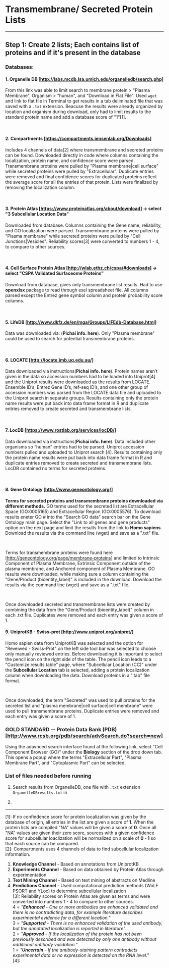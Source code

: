 # Transmembrane/ Secreted Protein Lists 
___
## Step 1: Create 2 lists; Each contains list of proteins and if it's present in the database
### Databases:
#### 1. Organelle DB [http://labs.mcdb.lsa.umich.edu/organelledb/search.php]
From this link was able to limit search to membrane protein > "Plasma Membrane", Organism > "human", and "Download in Flat File". Used `wget` and link to flat file in Terminal to get results in a tab deliminated file that was saved with a `.txt` extension. Beacuse the results were already organized by location and organism during download, only had to limit results to the standard protein name and add a database score of "1"[1].

<br>

#### 2. Compartments [https://compartments.jensenlab.org/Downloads]
Includes 4 channels of data[2] where transmembrane and secreted proteins can be found. Downloaded directly in code where columns containing the localization, protein name, and confidence score were parsed. Transmembrane proteins were pulled by "Plasma membrane|cell surface" while secreted proteins were pulled by "Extracellular". Duplicate entries were removed and final confidence scores for duplicated proteins reflect the average score for all the entries of that protein. Lists were finalized by removing the localization column.

<br> 

#### 3. Protein Atlas [https://www.proteinatlas.org/about/download] -> select "3 Subcellular Location Data"
Downloaded from database. Columns containing the Gene name, reliability, and GO localization were parsed. Transmembrane proteins were pulled by "Plasma membrane" while secreted proteins were pulled by "Cell Junctions|Vesicles". Reliability scores[3] were converted to numbers 1 - 4, to compare to other sources.

<br>

#### 4. Cell Surface Protein Atlas [http://wlab.ethz.ch/cspa/#downloads] -> select "CSPA Validated Surfaceome Proteins"
Download from database, gives only transmembrane list results. Had to use **openxlsx** package to read through exel spreadsheet file. All columns parsed except the Entrez gene symbol column and protein probability score columns. 

<br>


#### 5. LifeDB [http://www.dkfz.de/en/mga/Groups/LIFEdb-Database.html]
Data was downloaded via: (**Pichai info. here**). Only "Plasma membrane" could be used to search for potential transmembrane proteins. 

<br>

#### 6. LOCATE [http://locate.imb.uq.edu.au/]
Data downloaded via instructions(**Pichai info. here**). Protein names aren’t given in the data so accession numbers had to be loaded into Uniprot[4] and the Uniprot results were downloaded as the results from LOCATE. Ensemble ID’s, Entrez Gene ID’s, ref-seq ID’s, and one other group of accession numbers was parsed from the LOCATE data file and uploaded to the Uniprot search in separate groups. Results containing only the protein name results were put back into data frame format in R and duplicate entries removed to create secreted and transmembrane lists. 

<br>

#### 7. LocDB [https://www.rostlab.org/services/locDB/]
Data downloaded via instructions(**Pichai info. here**). Data included other organisms so “human” entries had to be parsed. Uniprot accession numbers pulled and uploaded to Uniprot search [4]. Results containing only the protein name results were put back into data frame format in R and duplicate entries removed to create secreted and transmembrane lists. LocDB contained no terms for secreted proteins.

<br>

#### 8. Gene Ontology [http://www.geneontology.org/]
**Terms for secreted proteins and transmembrane proteins downloaded via different methods.** GO terms used for the secreted list are Extracellular Space (GO:0005165) and Extracellular Region (GO:0005576). To download results eneter GO # into the "Search GO data" search bar on the Gene Ontology main page. Select the "Link to all genes and gene products" option on the next page and limit the results from the link to **Homo sapiens**. Download the results via the command line (wget) and save as a ".txt" file. 

<br> 

  Terms for transmembrane proteins were found here [http://geneontology.org/page/membrane-proteins] and limited to Intrinsic Component of Plasma Membrane, Extrinsic Component outside of the plasma membrane, and Anchored component of Plasma Membrane. GO results were downloaded, while making sure a column containing the "Gene/Product (bioentity_label)" is included in the download. Download the results via the command line (wget) and save as a ".txt" file. 
  
<br>

  Once downloaded secreted and transmembrane lists were created by combining the data from the "Gene/Product (bioentity_label)" column in each .txt file. Duplicates were removed and each entry was given a score of 1. 

#### 9. UniprotKB - Swiss-prot [http://www.uniprot.org/uniprot/]
Homo sapien data from UniprotKB was selected and the option for "Reveiwed - Swiss-Prot" on the left side tool bar was selected to choose only manually reviewed entries. Before downloading it is important to select the pencil icon on the right side of the table. The pencil icon leads to a "Customize results table" page, where "Subcellular Location (CC)" under the **Subcellular Location** tab is selected, adding a protein localization column when downloading the data. Download proteins in a ".tab" file format. 

<br>
  
  Once downloaded, the term "Secreted" was used to pull proteins for the secreted list and "plasma membrane|cell surface|cell membrane" were used to pull transmembrane proteins. Duplicate entries were removed and each entry was given a score of 1. 

### GOLD STANDARD -- Protein Data Bank (PDB)[http://www.rcsb.org/pdb/search/advSearch.do?search=new]
Using the adavnced search interface found at the following link, select "Cell Component Browser (GO)" under the **Biology** section of the drop down tab. This opens a popup where the terms "Extracellular Part", "Plasma Membrane Part", and "Cytoplasmic Part" can be selected. 



### List of files needed before running 
1. Search results from OrganelleDB, one file with `.txt` extension <br>
`OrganelleDBresults.txt` in 

2. 

___

[1]: If no confindence score for protein localization was given by the database of origin, all entries in the list are given a score of **1**. When the protein lists are compiled "NA" values will be given a score of **0**. Once all "NA" values are given their zero score, sources with a given confidence score for subcellular loaclization will be normalized on a scale of **0 - 1** so that each source can be compared.<br>
[2]: Compartments uses 4 channels of data to find subcellular localization information. <br>
1. **Knowledge Channel** - Based on annotations from UniprotKB <br>
2. **Experiments Channel** - Based on data obtained by Protein Atlas through experimentation<br>
3. **Text Mining Channel** - Based on text mining of abstracts on Medline <br>
4. **Predictions Channel** - Used computational prediction methods (WoLF PSORT and YLoc) to determine subcellular localization<br>
[3]: Reliability scores on Protein Atlas are given as terms and were converted into numbers 1 - 4 to compare to other sources.<br>
4 = *"**Enhanced** - One or more antibodies are enhanced validated and there is no contradicting data, for example literature describes experimental evidence for a different location."* <br>
3 = *"**Supported** - There is no enhanced validation of the used antibody, but the annotated localization is reported in literature"*. <br>
2 = *"**Approved** - If the localization of the protein has not been previously described and was detected by only one antibody without additional antibody validation."* <br>
1 = *"**Uncertain** - If the antibody-staining pattern contradicts experimental data or no expression is detected on the RNA level."* <br>
[4]: 







